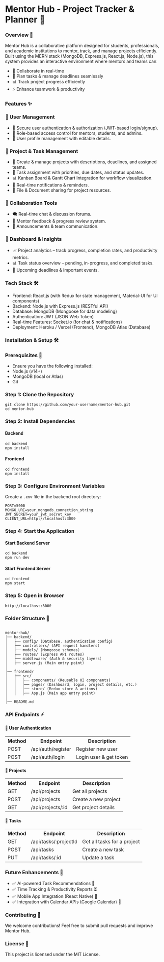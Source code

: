 <h1>Mentor Hub - Project Tracker & Planner 🚀</h1>


<h3>Overview 🎯</h3>

<p>Mentor Hub is a collaborative platform designed for students, professionals, and academic institutions to mentor, track, and manage projects efficiently. Built using the MERN stack (MongoDB, Express.js, React.js, Node.js), this system provides an interactive environment where mentors and teams can:</p>

<ul>
  <li>🤝 Collaborate in real-time</li>
  <li>📅 Plan tasks & manage deadlines seamlessly</li>
  <li>📊 Track project progress efficiently</li>
  <li>⚡ Enhance teamwork & productivity</li>
</ul>

<h3>Features ✨</h3>

<h3>🔹 User Management</h3>
<ul>
  <li>🔐 Secure user authentication & authorization (JWT-based login/signup).</li>
  <li>👥 Role-based access control for mentors, students, and admins.</li>
  <li>📝 User profile management with editable details.</li>
</ul>

<h3>🔹 Project & Task Management</h3>
<ul>
  <li>📌 Create & manage projects with descriptions, deadlines, and assigned teams.</li>
  <li>📝 Task assignment with priorities, due dates, and status updates.</li>
  <li>📊 Kanban Board & Gantt Chart Integration for workflow visualization.</li>
  <li>🔔 Real-time notifications & reminders.</li>
  <li>📂 File & Document sharing for project resources.</li>
</ul>

<h3>🔹 Collaboration Tools</h3>
<ul>
  <li>🗨️ Real-time chat & discussion forums.</li>
  <li>📣 Mentor feedback & progress review system.</li>
  <li>📢 Announcements & team communication.</li>
</ul>

<h3>🔹 Dashboard & Insights</h3>
<ul>
  <li>📈 Project analytics – track progress, completion rates, and productivity metrics.</li>
  <li>📊 Task status overview – pending, in-progress, and completed tasks.</li>
  <li>📆 Upcoming deadlines & important events.</li>
</ul>

<h3>Tech Stack 🛠️</h3>
<ul>
  <li>Frontend: React.js (with Redux for state management, Material-UI for UI components)</li>
  <li>Backend: Node.js with Express.js (RESTful API)</li>
  <li>Database: MongoDB (Mongoose for data modeling)</li>
  <li>Authentication: JWT (JSON Web Token)</li>
  <li>Real-time Features: Socket.io (for chat & notifications)</li>
  <li>Deployment: Heroku / Vercel (Frontend), MongoDB Atlas (Database)</li>
</ul>

<h3>Installation & Setup 🛠️</h3>

<h3>Prerequisites 📌</h3>
<ul>
  <li>Ensure you have the following installed:</li>
  <li>Node.js (v14+)</li>
  <li>MongoDB (local or Atlas)</li>
  <li>Git</li>
</ul>

<h3>Step 1: Clone the Repository</h3>
<pre><code>git clone https://github.com/your-username/mentor-hub.git
cd mentor-hub</code></pre>

<h3>Step 2: Install Dependencies</h3>

<h4>Backend</h4>
<pre><code>cd backend
npm install</code></pre>

<h4>Frontend</h4>
<pre><code>cd frontend
npm install</code></pre>

<h3>Step 3: Configure Environment Variables</h3>
<p>Create a <code>.env</code> file in the backend root directory:</p>
<pre><code>PORT=5000
MONGO_URI=your_mongodb_connection_string
JWT_SECRET=your_jwt_secret_key
CLIENT_URL=http://localhost:3000</code></pre>

<h3>Step 4: Start the Application</h3>

<h4>Start Backend Server</h4>
<pre><code>cd backend
npm run dev</code></pre>

<h4>Start Frontend Server</h4>
<pre><code>cd frontend
npm start</code></pre>

<h3>Step 5: Open in Browser</h3>
<pre><code>http://localhost:3000</code></pre>

<h3>Folder Structure 📂</h3>
<pre><code>
mentor-hub/
│── backend/
│   ├── config/ (Database, authentication config)
│   ├── controllers/ (API request handlers)
│   ├── models/ (Mongoose schemas)
│   ├── routes/ (Express API routes)
│   ├── middleware/ (Auth & security layers)
│   ├── server.js (Main entry point)
│
│── frontend/
│   ├── src/
│   │   ├── components/ (Reusable UI components)
│   │   ├── pages/ (Dashboard, login, project details, etc.)
│   │   ├── store/ (Redux store & actions)
│   │   ├── App.js (Main app entry point)
│
│── README.md</code></pre>

<h3>API Endpoints ⚡</h3>

<h4>🔹 User Authentication</h4>
<table>
<tr><th>Method</th><th>Endpoint</th><th>Description</th></tr>
<tr><td>POST</td><td>/api/auth/register</td><td>Register new user</td></tr>
<tr><td>POST</td><td>/api/auth/login</td><td>Login user & get token</td></tr>
</table>

<h4>🔹 Projects</h4>
<table>
<tr><th>Method</th><th>Endpoint</th><th>Description</th></tr>
<tr><td>GET</td><td>/api/projects</td><td>Get all projects</td></tr>
<tr><td>POST</td><td>/api/projects</td><td>Create a new project</td></tr>
<tr><td>GET</td><td>/api/projects/:id</td><td>Get project details</td></tr>
</table>

<h4>🔹 Tasks</h4>
<table>
<tr><th>Method</th><th>Endpoint</th><th>Description</th></tr>
<tr><td>GET</td><td>/api/tasks/:projectId</td><td>Get all tasks for a project</td></tr>
<tr><td>POST</td><td>/api/tasks</td><td>Create a new task</td></tr>
<tr><td>PUT</td><td>/api/tasks/:id</td><td>Update a task</td></tr>
</table>

<h3>Future Enhancements 🚀</h3>
<ul>
  <li>✅ AI-powered Task Recommendations 🧠</li>
  <li>✅ Time Tracking & Productivity Reports ⏳</li>
  <li>✅ Mobile App Integration (React Native) 📱</li>
  <li>✅ Integration with Calendar APIs (Google Calendar) 📅</li>
</ul>

<h3>Contributing 🤝</h3>
<p>We welcome contributions! Feel free to submit pull requests and improve Mentor Hub.</p>

<h3>License 📜</h3>
<p>This project is licensed under the MIT License.</p>
